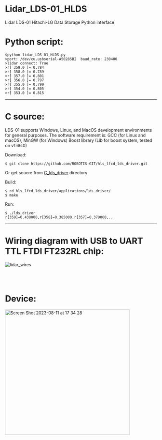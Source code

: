 # Lidar_LDS-01_HLDS
Lidar LDS-01 Hitachi-LG Data Storage Python interface

# Python script:
```
$python lidar_LDS-01_HLDS.py
>port: /dev/cu.usbserial-A50285BI  baud_rate: 230400
>lidar connect: True
>r[ 359.0 ]= 0.784
>r[ 358.0 ]= 0.789
>r[ 357.0 ]= 0.801
>r[ 356.0 ]= 0.797
>r[ 355.0 ]= 0.799
>r[ 354.0 ]= 0.805
>r[ 353.0 ]= 0.815

```
_____

# C source:
LDS-01 supports Windows, Linux, and MacOS development environments for general purposes.
The software requirement is:
GCC (for Linux and macOS), MinGW (for Windows)
Boost library (Lib for boost system, tested on v1.66.0)

Download:
```
$ git clone https://github.com/ROBOTIS-GIT/hls_lfcd_lds_driver.git
```
Or get soucre from <a href="https://github.com/silenzio777/Lidar_LDS-01_HLDS/tree/main/C_lds_driver">C_lds_driver</a> directory


Build:
```
$ cd hls_lfcd_lds_driver/applications/lds_driver/
$ make
```

Run:
```
$ ./lds_driver
r[359]=0.438000,r[358]=0.385000,r[357]=0.379000,...
```
_____


# Wiring diagram with USB to UART TTL FTDI FT232RL chip:

![lidar_wires](https://github.com/silenzio777/Lidar_LDS-01_HLDS/assets/7931919/2f83f679-5960-458f-9e91-7a6ae71e2fd7)


<br>
<br>



# Device:

<img width="414" alt="Screen Shot 2023-08-11 at 17 34 28" src="https://github.com/silenzio777/Lidar_LDS-01_HLDS/assets/7931919/76decc4e-beb7-4d17-b073-b4ec62fe7da8">

